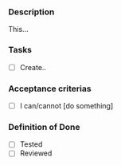 ### Description
This...

### Tasks
- [ ] Create..

### Acceptance criterias
- [ ] I can/cannot [do something]

### Definition of Done
- [ ] Tested
- [ ] Reviewed
